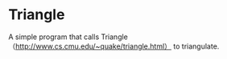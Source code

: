# Triangle
A simple program that calls Triangle（http://www.cs.cmu.edu/~quake/triangle.html） to triangulate.
